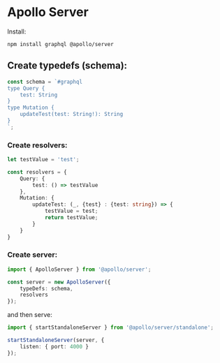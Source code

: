 # Apollo Server

Install:
```
npm install graphql @apollo/server
```

## Create typedefs (schema):
```ts
const schema = `#graphql
type Query {
    test: String
}
type Mutation {
    updateTest(test: String!): String
}
`;
```

### Create resolvers:
```ts
let testValue = 'test';

const resolvers = {
    Query: {
        test: () => testValue
    },
    Mutation: {
        updateTest: (_, {test} : {test: string}) => {
            testValue = test;
            return testValue;
        }
    }
}
```

### Create server:
```ts
import { ApolloServer } from '@apollo/server';

const server = new ApolloServer({
    typeDefs: schema,
    resolvers
});
```

and then serve:
```ts
import { startStandaloneServer } from '@apollo/server/standalone';

startStandaloneServer(server, {
    listen: { port: 4000 }
});
```
